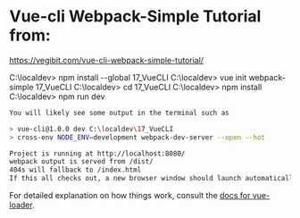 # Vue-cli Webpack-Simple Tutorial from:

https://vegibit.com/vue-cli-webpack-simple-tutorial/


C:\localdev> npm install --global 17_VueCLI
C:\localdev> vue init webpack-simple 17_VueCLI
C:\localdev> cd 17_VueCLI
C:\localdev> npm install
C:\localdev> npm run dev


``` bash
You will likely see some output in the terminal such as

> vue-cli@1.0.0 dev C:\localdev\17_VueCLI
> cross-env NODE_ENV=development webpack-dev-server --open --hot

Project is running at http://localhost:8080/
webpack output is served from /dist/
404s will fallback to /index.html
If this all checks out, a new browser window should launch automatically and load up http://localhost:8080/ with this output.
```


For detailed explanation on how things work, consult the [docs for vue-loader](http://vuejs.github.io/vue-loader).
